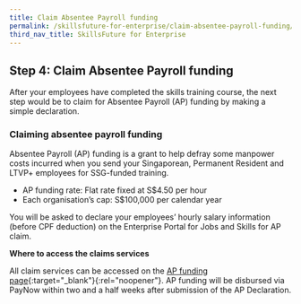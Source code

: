 ```yaml
---
title: Claim Absentee Payroll funding
permalink: /skillsfuture-for-enterprise/claim-absentee-payroll-funding/
third_nav_title: SkillsFuture for Enterprise
---
```


## Step 4: Claim Absentee Payroll funding

After your employees have completed the skills training course, the next step would be to claim for Absentee Payroll (AP) funding by making a simple declaration.

### Claiming absentee payroll funding

Absentee Payroll (AP) funding is a grant to help defray some manpower costs incurred when you send your Singaporean, Permanent Resident and LTVP+ employees for SSG-funded training.  

- AP funding rate: Flat rate fixed at S$4.50 per hour  
- Each organisation’s cap: S$100,000 per calendar year

You will be asked to declare your employees’ hourly salary information (before CPF deduction) on the Enterprise Portal for Jobs and Skills for AP claim. 

**Where to access the claims services**

All claim services can be accessed on the [AP funding page](https://sfec.enterprisejobskills.gov.sg/Callbackhandler/Prelogin.aspx){:target="_blank"}{:rel="noopener"}. AP funding will be disbursed via PayNow within two and a half weeks after submission of the AP Declaration.


<script src="/jquery/jquery.min.js"></script>
<script src="/jquery/bp-menu-new-tab.js"></script>
<script src="/jquery/resize-tables.js"></script>

